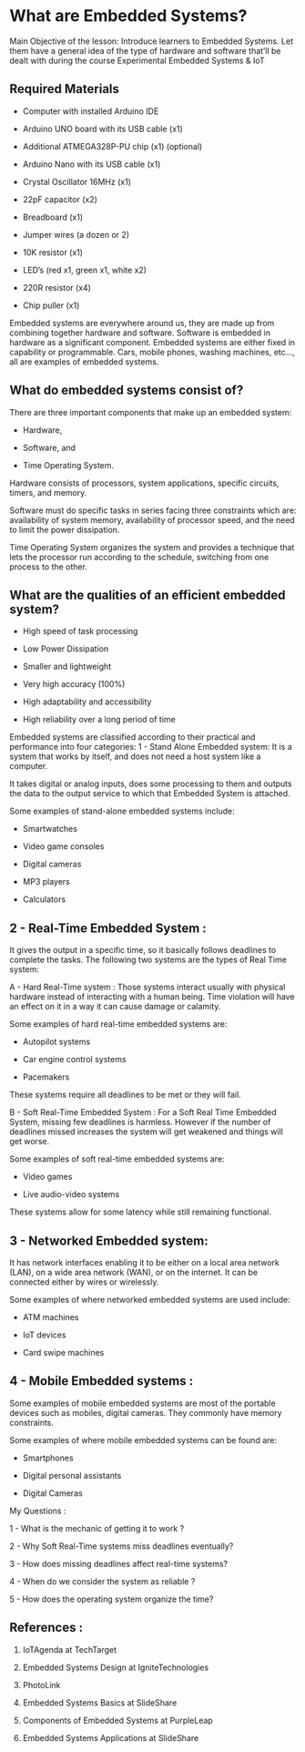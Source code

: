 # What are Embedded Systems?

Main Objective of the lesson: Introduce learners to Embedded Systems. Let them have a general idea of the type of hardware and software that’ll be dealt with during the course Experimental Embedded Systems & IoT 



## Required Materials

- Computer with installed Arduino IDE

- Arduino UNO board with its USB cable (x1)

- Additional ATMEGA328P-PU chip (x1) (optional)

- Arduino Nano with its USB cable (x1)

- Crystal Oscillator 16MHz (x1)

- 22pF capacitor (x2)

- Breadboard (x1)

- Jumper wires (a dozen or 2)

- 10K resistor (x1)

- LED’s (red x1, green x1, white x2)

- 220R resistor (x4)

- Chip puller (x1)





Embedded systems are everywhere around us, they are made up from combining together hardware and software.  Software is embedded in hardware as a significant component. Embedded systems are either fixed in capability or programmable. Cars, mobile phones, washing machines, etc..., all are examples of embedded systems.



## What do embedded systems consist of?

There are three important components that make up an embedded  system: 

- Hardware, 

- Software, and 

- Time Operating System.

Hardware consists of processors, system applications,  specific circuits, timers, and memory.

Software must do specific tasks in series facing three constraints which are: availability of system memory, availability of processor speed, and the need to limit the power dissipation.

Time Operating System organizes the system and provides a technique that lets the processor run according to the schedule, switching from one process to the other.



## What are the qualities of an efficient embedded system?

- High speed of task processing

- Low Power Dissipation

- Smaller and lightweight

- Very high accuracy (100%)

- High adaptability and accessibility


- High reliability over a long period of time



Embedded systems are classified according to their practical and performance into four categories:
1 - Stand Alone Embedded system:
It is a system that works by itself, and does not need a host system like a computer.

It takes digital or analog inputs, does some processing to them and outputs the data to the output service to which that Embedded System is attached.

Some examples of stand-alone embedded systems include:

- Smartwatches

- Video game consoles

- Digital cameras

- MP3 players

- Calculators


## 2 - Real-Time Embedded System :
It gives the output in a specific time, so it basically follows deadlines to complete the tasks. The following two systems are the types of Real Time system:

A - Hard Real-Time system :
Those systems interact usually with physical hardware instead of interacting with a human being. Time violation will have an effect on it in a way it can cause damage or calamity.

Some examples of hard real-time embedded systems are:

- Autopilot systems

- Car engine control systems

- Pacemakers

These systems require all deadlines to be met or they will fail.



B - Soft Real-Time Embedded System :
For a Soft Real Time  Embedded System, missing few deadlines is harmless. However if the number of deadlines missed increases the system will get weakened and things will get worse.

Some examples of soft real-time embedded systems are:

- Video games

- Live audio-video systems

These systems allow for some latency while still remaining functional. 



## 3 - Networked Embedded system:
It has network interfaces enabling it to be either on a local area network (LAN), on a wide area network (WAN), or on the internet. It can be connected either by wires or wirelessly.

Some examples of where networked embedded systems are used include:

- ATM machines

- IoT devices

- Card swipe machines



## 4 - Mobile Embedded systems :
Some examples of mobile embedded systems are most of the portable devices such as mobiles, digital cameras. They commonly have memory constraints.

Some examples of where mobile embedded systems can be found are:

- Smartphones

- Digital personal assistants

- Digital Cameras



My Questions :

1 - What is the mechanic of getting it to work ?

2 - Why Soft Real-Time systems miss deadlines eventually?

3 - How does missing deadlines affect real-time systems?

4 - When do we consider the system as reliable ?


5 - How does the operating system organize the time?


## References :

1. IoTAgenda at TechTarget

2. Embedded Systems Design at IgniteTechnologies
3. PhotoLink

4. Embedded Systems Basics at SlideShare

5. Components of Embedded Systems at PurpleLeap
6. Embedded Systems Applications at SlideShare